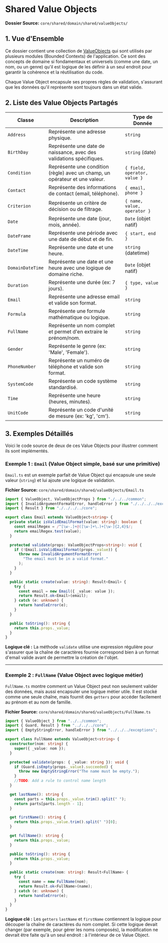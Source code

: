 # Shared Value Objects

**Dossier Source:** `core/shared/domain/shared/valueObjects/`

## 1. Vue d'Ensemble

Ce dossier contient une collection de [ValueObjects](../common/ValueObject.md) qui sont utilisés par plusieurs modules (Bounded Contexts) de l'application. Ce sont des concepts de domaine si fondamentaux et universels (comme une date, un nom, ou un genre) qu'il est logique de les définir à un seul endroit pour garantir la cohérence et la réutilisation du code.

Chaque Value Object encapsule ses propres règles de validation, s'assurant que les données qu'il représente sont toujours dans un état valide.

## 2. Liste des Value Objects Partagés

| Classe           | Description                                                                 | Type de Donnée               |
| ---------------- | --------------------------------------------------------------------------- | ---------------------------- |
| `Address`        | Représente une adresse physique.                                            | `string`                     |
| `BirthDay`       | Représente une date de naissance, avec des validations spécifiques.         | `string` (date)              |
| `Condition`      | Représente une condition (règle) avec un champ, un opérateur et une valeur. | `{ field, operator, value }` |
| `Contact`        | Représente des informations de contact (email, téléphone).                  | `{ email, phone }`           |
| `Criterion`      | Représente un critère de décision ou de filtrage.                           | `{ name, value, operator }`  |
| `Date`           | Représente une date (jour, mois, année).                                    | `Date` (objet natif)         |
| `DateFrame`      | Représente une période avec une date de début et de fin.                    | `{ start, end }`             |
| `DateTime`       | Représente une date et une heure.                                           | `string` (datetime)          |
| `DomainDateTime` | Représente une date et une heure avec une logique de domaine riche.         | `Date` (objet natif)         |
| `Duration`       | Représente une durée (ex: 7 jours).                                         | `{ type, value }`            |
| `Email`          | Représente une adresse email et valide son format.                          | `string`                     |
| `Formula`        | Représente une formule mathématique ou logique.                             | `string`                     |
| `FullName`       | Représente un nom complet et permet d'en extraire le prénom/nom.            | `string`                     |
| `Gender`         | Représente le genre (ex: 'Male', 'Female').                                 | `string`                     |
| `PhoneNumber`    | Représente un numéro de téléphone et valide son format.                     | `string`                     |
| `SystemCode`     | Représente un code système standardisé.                                     | `string`                     |
| `Time`           | Représente une heure (heures, minutes).                                     | `string`                     |
| `UnitCode`       | Représente un code d'unité de mesure (ex: 'kg', 'cm').                      | `string`                     |

## 3. Exemples Détaillés

Voici le code source de deux de ces Value Objects pour illustrer comment ils sont implémentés.

### Exemple 1 : `Email` (Value Object simple, basé sur une primitive)

`Email.ts` est un exemple parfait de Value Object qui encapsule une seule valeur (`string`) et lui ajoute une logique de validation.

**Fichier Source:** `core/shared/domain/shared/valueObjects/Email.ts`

```typescript
import { ValueObject, ValueObjectProps } from "./../../common";
import { InvalidArgumentFormatError, handleError } from "./../../../exceptions";
import { Result } from "./../../../core";

export class Email extends ValueObject<string> {
  private static isValidEmailFormat(value: string): boolean {
    const emailRegex = /^[\w-.]+@([\w-]+\.)+[\w-]{2,4}$/;
    return emailRegex.test(value);
  }

  protected validate(props: ValueObjectProps<string>): void {
    if (!Email.isValidEmailFormat(props._value)) {
      throw new InvalidArgumentFormatError(
        "The email must be in a valid format."
      );
    }
  }

  public static create(value: string): Result<Email> {
    try {
      const email = new Email({ _value: value });
      return Result.ok<Email>(email);
    } catch (e: unknown) {
      return handleError(e);
    }
  }

  public toString(): string {
    return this.props._value;
  }
}
```

**Logique clé :** La méthode `validate` utilise une expression régulière pour s'assurer que la chaîne de caractères fournie correspond bien à un format d'email valide avant de permettre la création de l'objet.

---

### Exemple 2 : `FullName` (Value Object avec logique métier)

`FullName.ts` montre comment un Value Object peut non seulement valider des données, mais aussi encapsuler une logique métier utile. Il est stocké comme une seule chaîne, mais fournit des `getters` pour accéder facilement au prénom et au nom de famille.

**Fichier Source:** `core/shared/domain/shared/valueObjects/FullName.ts`

```typescript
import { ValueObject } from "../../common";
import { Guard, Result } from "../../../core";
import { EmptyStringError, handleError } from "../../../exceptions";

export class FullName extends ValueObject<string> {
  constructor(nom: string) {
    super({ _value: nom });
  }

  protected validate(props: { _value: string }): void {
    if (Guard.isEmpty(props._value).succeeded) {
      throw new EmptyStringError("The name must be empty.");
    }
    //TODO: Add a rule to control name length
  }

  get lastName(): string {
    const parts = this.props._value.trim().split(" ");
    return parts[parts.length - 1];
  }

  get firstName(): string {
    return this.props._value.trim().split(" ")[0];
  }

  get fullName(): string {
    return this.props._value;
  }

  public toString(): string {
    return this.props._value;
  }

  public static create(nom: string): Result<FullName> {
    try {
      const name = new FullName(nom);
      return Result.ok<FullName>(name);
    } catch (e: unknown) {
      return handleError(e);
    }
  }
}
```

**Logique clé :** Les `getters` `lastName` et `firstName` contiennent la logique pour découper la chaîne de caractères du nom complet. Si cette logique devait changer (par exemple, pour gérer les noms composés), la modification ne devrait être faite qu'à un seul endroit : à l'intérieur de ce Value Object.
